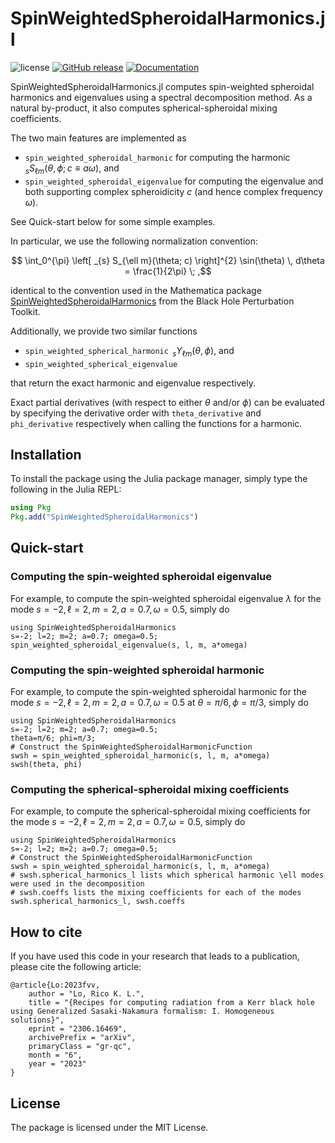 # SpinWeightedSpheroidalHarmonics.jl

![license](https://img.shields.io/github/license/ricokaloklo/SpinWeightedSpheroidalHarmonics.jl)
[![GitHub release](https://img.shields.io/github/v/release/ricokaloklo/SpinWeightedSpheroidalHarmonics.jl.svg)](https://github.com/ricokaloklo/SpinWeightedSpheroidalHarmonics.jl/releases)
[![Documentation](https://img.shields.io/badge/Documentation-ready)](http://ricokaloklo.github.io/SpinWeightedSpheroidalHarmonics.jl)

SpinWeightedSpheroidalHarmonics.jl computes spin-weighted spheroidal harmonics and eigenvalues using a spectral decomposition method. As a natural by-product, it also computes spherical-spheroidal mixing coefficients.

The two main features are implemented as
- `spin_weighted_spheroidal_harmonic` for computing the harmonic $`\,{}_{s} S_{\ell m}(\theta, \phi; c \equiv a \omega)`$, and
- `spin_weighted_spheroidal_eigenvalue` for computing the eigenvalue
and both supporting complex spheroidicity $c$ (and hence complex frequency $\omega$).

See Quick-start below for some simple examples.

In particular, we use the following normalization convention:
```math
    \int_0^{\pi} \left[ _{s} S_{\ell m}(\theta; c) \right]^{2} \sin(\theta) \, d\theta = \frac{1}{2\pi} \; ,
```
identical to the convention used in the Mathematica package [SpinWeightedSpheroidalHarmonics](https://bhptoolkit.org/SpinWeightedSpheroidalHarmonics/) from the Black Hole Perturbation Toolkit.

Additionally, we provide two similar functions
- `spin_weighted_spherical_harmonic` $`\,{}_{s} Y_{\ell m}(\theta, \phi)`$, and
- `spin_weighted_spherical_eigenvalue`

that return the exact harmonic and eigenvalue respectively.

Exact partial derivatives (with respect to either $\theta$ and/or $\phi$) can be evaluated by specifying the derivative order with `theta_derivative` and `phi_derivative` respectively when calling the functions for a harmonic.

## Installation
To install the package using the Julia package manager, simply type the following in the Julia REPL:
```julia
using Pkg
Pkg.add("SpinWeightedSpheroidalHarmonics")
```

## Quick-start
### Computing the spin-weighted spheroidal eigenvalue
For example, to compute the spin-weighted spheroidal eigenvalue $\lambda$ for the mode $s = -2, \ell = 2, m = 2, a = 0.7, \omega = 0.5$, simply do
```
using SpinWeightedSpheroidalHarmonics
s=-2; l=2; m=2; a=0.7; omega=0.5;
spin_weighted_spheroidal_eigenvalue(s, l, m, a*omega)
```

### Computing the spin-weighted spheroidal harmonic
For example, to compute the spin-weighted spheroidal harmonic for the mode $s = -2, \ell = 2, m = 2, a = 0.7, \omega = 0.5$ at $\theta = \pi/6, \phi = \pi/3$, simply do
```
using SpinWeightedSpheroidalHarmonics
s=-2; l=2; m=2; a=0.7; omega=0.5;
theta=π/6; phi=π/3;
# Construct the SpinWeightedSpheroidalHarmonicFunction
swsh = spin_weighted_spheroidal_harmonic(s, l, m, a*omega)
swsh(theta, phi)
```

### Computing the spherical-spheroidal mixing coefficients
For example, to compute the spherical-spheroidal mixing coefficients for the mode $s = -2, \ell = 2, m = 2, a = 0.7, \omega = 0.5$, simply do
```
using SpinWeightedSpheroidalHarmonics
s=-2; l=2; m=2; a=0.7; omega=0.5;
# Construct the SpinWeightedSpheroidalHarmonicFunction
swsh = spin_weighted_spheroidal_harmonic(s, l, m, a*omega)
# swsh.spherical_harmonics_l lists which spherical harmonic \ell modes were used in the decomposition
# swsh.coeffs lists the mixing coefficients for each of the modes
swsh.spherical_harmonics_l, swsh.coeffs
```

## How to cite
If you have used this code in your research that leads to a publication, please cite the following article:
```
@article{Lo:2023fvv,
    author = "Lo, Rico K. L.",
    title = "{Recipes for computing radiation from a Kerr black hole using Generalized Sasaki-Nakamura formalism: I. Homogeneous solutions}",
    eprint = "2306.16469",
    archivePrefix = "arXiv",
    primaryClass = "gr-qc",
    month = "6",
    year = "2023"
}
```

## License
The package is licensed under the MIT License.
